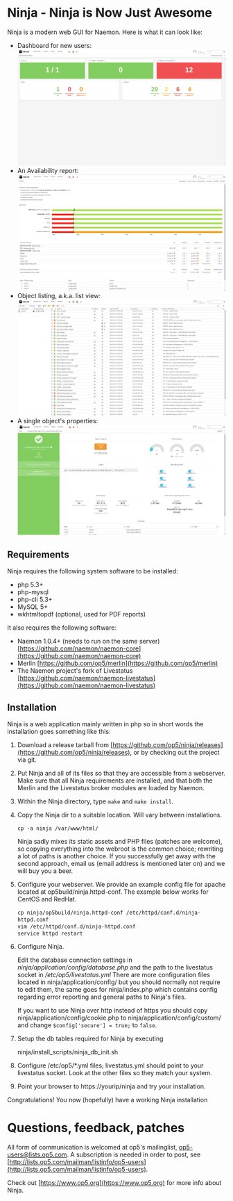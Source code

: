 # Ninja - Ninja is Now Just Awesome

Ninja is a modern web GUI for Naemon. Here is what it can look like:

- Dashboard for new users:
![Dashboard for new users](screenshots/ninja_dashboard.png?raw=true)
- An Availability report:
![An Availability report](screenshots/ninja_report.png?raw=true)
- Object listing, a.k.a. list view:
![Object listing, a.k.a. list view](screenshots/ninja_listview.png?raw=true)
- A single object's properties:
![A single object's properties](screenshots/ninja_object.png?raw=true)

## Requirements

Ninja requires the following system software to be installed:

- php 5.3+
- php-mysql
- php-cli 5.3+
- MySQL 5+
- wkhtmltopdf (optional, used for PDF reports)

It also requires the following software:

- Naemon 1.0.4+ (needs to run on the same server) [https://github.com/naemon/naemon-core](https://github.com/naemon/naemon-core)
- Merlin [https://github.com/op5/merlin](https://github.com/op5/merlin)
- The Naemon project's fork of Livestatus [https://github.com/naemon/naemon-livestatus](https://github.com/naemon/naemon-livestatus)

## Installation

Ninja is a web application mainly written in php so in short words the
installation goes something like this:

1.  Download a release tarball from [https://github.com/op5/ninja/releases](https://github.com/op5/ninja/releases),
    or by checking out the project via git.

2.  Put Ninja and all of its files so that they are accessible from a webserver.
    Make sure that all Ninja requirements are installed, and that both the
    Merlin and the Livestatus broker modules are loaded by Naemon.

3.  Within the Ninja directory, type `make` and `make install`.

4.  Copy the Ninja dir to a suitable location. Will vary between installations.

        cp -a ninja /var/www/html/

    Ninja sadly mixes its static assets and PHP files (patches are welcome), so
    copying everything into the webroot is the common choice; rewriting a lot
    of paths is another choice. If you successfully get away with the second
    approach, email us (email address is mentioned later on) and we will buy
    you a beer.

5.  Configure your webserver. We provide an example config file for apache
    located at op5build/ninja.httpd-conf. The example below works for
    CentOS and RedHat.

        cp ninja/op5build/ninja.httpd-conf /etc/httpd/conf.d/ninja-httpd.conf
        vim /etc/httpd/conf.d/ninja-httpd.conf
        service httpd restart

6.  Configure Ninja.

    Edit the database connection settings in
    *ninja/application/config/database.php* and the path to the livestatus
    socket in */etc/op5/livestatus.yml* There are more configuration files
    located in ninja/application/config/ but you should normally not require to
    edit them, the same goes for ninja/index.php which contains config
    regarding error reporting and general paths to Ninja's files.

    If you want to use Ninja over http instead of https you should copy
      ninja/application/config/cookie.php
    to
      ninja/application/config/custom/
    and change `$config['secure'] = true;` to `false`.

7.  Setup the db tables required for Ninja by executing

      ninja/install_scripts/ninja_db_init.sh

8.  Configure /etc/op5/*.yml files; livestatus.yml should point to your
    livestatus socket. Look at the other files so they match your system.

9.  Point your browser to https://yourip/ninja and try your installation.

Congratulations! You now (hopefully) have a working Ninja installation

# Questions, feedback, patches

All form of communication is welcomed at op5's mailinglist,
op5-users@lists.op5.com. A subscription is needed in order to post, see
[http://lists.op5.com/mailman/listinfo/op5-users](http://lists.op5.com/mailman/listinfo/op5-users).

Check out [https://www.op5.org](https://www.op5.org) for more info about Ninja.

